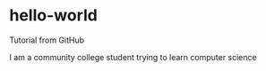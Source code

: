 # hello-world
Tutorial from GitHub

I am a community college student trying to learn computer science
